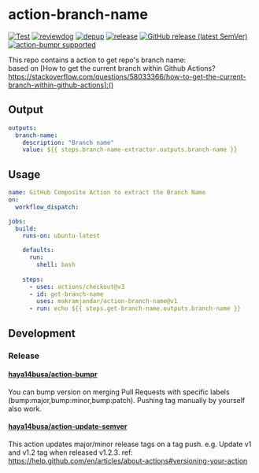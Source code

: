 # action-branch-name
[![Test](https://github.com/makramjandar/action-branch-name/workflows/Test/badge.svg)](https://github.com/makramjandar/action-branch-name/actions?query=workflow%3ATest)
[![reviewdog](https://github.com/makramjandar/action-branch-name/workflows/reviewdog/badge.svg)](https://github.com/makramjandar/action-branch-name/actions?query=workflow%3Areviewdog)
[![depup](https://github.com/makramjandar/action-branch-name/workflows/depup/badge.svg)](https://github.com/makramjandar/action-branch-name/actions?query=workflow%3Adepup)
[![release](https://github.com/makramjandar/action-branch-name/workflows/release/badge.svg)](https://github.com/makramjandar/action-branch-name/actions?query=workflow%3Arelease)
[![GitHub release (latest SemVer)](https://img.shields.io/github/v/release/makramjandar/action-branch-name?logo=github&sort=semver)](https://github.com/makramjandar/action-branch-name/releases)
[![action-bumpr supported](https://img.shields.io/badge/bumpr-supported-ff69b4?logo=github&link=https://github.com/haya14busa/action-bumpr)](https://github.com/haya14busa/action-bumpr)

This repo contains a action to get repo's branch name:  
based on [How to get the current branch within Github Actions?https://stackoverflow.com/questions/58033366/how-to-get-the-current-branch-within-github-actions]:()

## Output

```yaml
outputs:
  branch-name:
    description: "Branch name"
    value: ${{ steps.branch-name-extractor.outputs.branch-name }}
```

## Usage

```yaml
name: GitHub Composite Action to extract the Branch Name
on:
  workflow_dispatch:

jobs:
  build:
    runs-on: ubuntu-latest

    defaults:
      run:
        shell: bash
    
    steps:
      - uses: actions/checkout@v3
      - id: get-branch-name
        uses: makramjandar/action-branch-name@v1
      - run: echo ${{ steps.get-branch-name.outputs.branch-name }}
```



## Development

### Release

#### [haya14busa/action-bumpr](https://github.com/haya14busa/action-bumpr)
You can bump version on merging Pull Requests with specific labels (bump:major,bump:minor,bump:patch).
Pushing tag manually by yourself also work.

#### [haya14busa/action-update-semver](https://github.com/haya14busa/action-update-semver)

This action updates major/minor release tags on a tag push. e.g. Update v1 and v1.2 tag when released v1.2.3.
ref: https://help.github.com/en/articles/about-actions#versioning-your-action
